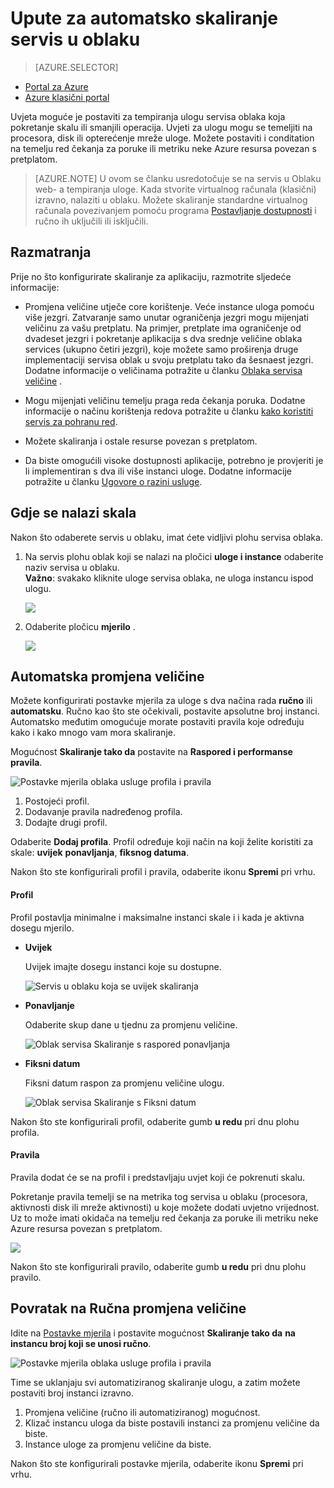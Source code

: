 <properties
    pageTitle="Automatsko skaliranje servis u oblaku na portalu | Microsoft Azure"
    description="Saznajte kako pomoću portala za konfiguriranje pravila skaliranje automatski oblaka servisa web uloga ili uloga suradnika u Azure."
    services="cloud-services"
    documentationCenter=""
    authors="Thraka"
    manager="timlt"
    editor=""/>

<tags
    ms.service="cloud-services"
    ms.workload="tbd"
    ms.tgt_pltfrm="na"
    ms.devlang="na"
    ms.topic="article"
    ms.date="09/06/2016"
    ms.author="adegeo"/>


# <a name="how-to-auto-scale-a-cloud-service"></a>Upute za automatsko skaliranje servis u oblaku

> [AZURE.SELECTOR]
- [Portal za Azure](cloud-services-how-to-scale-portal.md)
- [Azure klasični portal](cloud-services-how-to-scale.md)

Uvjeta moguće je postaviti za tempiranja ulogu servisa oblaka koja pokretanje skalu ili smanjili operacija. Uvjeti za ulogu mogu se temeljiti na procesora, disk ili opterećenje mreže uloge. Možete postaviti i conditation na temelju red čekanja za poruke ili metriku neke Azure resursa povezan s pretplatom.

>[AZURE.NOTE] U ovom se članku usredotočuje se na servis u Oblaku web- a tempiranja uloge. Kada stvorite virtualnog računala (klasični) izravno, nalaziti u oblaku. Možete skaliranje standardne virtualnog računala povezivanjem pomoću programa [Postavljanje dostupnosti](../virtual-machines/virtual-machines-windows-classic-configure-availability.md) i ručno ih uključili ili isključili.

## <a name="considerations"></a>Razmatranja

Prije no što konfigurirate skaliranje za aplikaciju, razmotrite sljedeće informacije:

- Promjena veličine utječe core korištenje. Veće instance uloga pomoću više jezgri. Zatvaranje samo unutar ograničenja jezgri mogu mijenjati veličinu za vašu pretplatu. Na primjer, pretplate ima ograničenje od dvadeset jezgri i pokretanje aplikacija s dva srednje veličine oblaka services (ukupno četiri jezgri), koje možete samo proširenja druge implementaciji servisa oblak u svoju pretplatu tako da šesnaest jezgri. Dodatne informacije o veličinama potražite u članku [Oblaka servisa veličine](cloud-services-sizes-specs.md) .

- Mogu mijenjati veličinu temelju praga reda čekanja poruka. Dodatne informacije o načinu korištenja redova potražite u članku [kako koristiti servis za pohranu red](../storage/storage-dotnet-how-to-use-queues.md).

- Možete skaliranja i ostale resurse povezan s pretplatom.

- Da biste omogućili visoke dostupnosti aplikacije, potrebno je provjeriti je li implementiran s dva ili više instanci uloge. Dodatne informacije potražite u članku [Ugovore o razini usluge](https://azure.microsoft.com/support/legal/sla/).

## <a name="where-scale-is-located"></a>Gdje se nalazi skala

Nakon što odaberete servis u oblaku, imat ćete vidljivi plohu servisa oblaka.

1. Na servis plohu oblak koji se nalazi na pločici **uloge i instance** odaberite naziv servisa u oblaku.   
**Važno**: svakako kliknite uloge servisa oblaka, ne uloga instancu ispod ulogu.

    ![](./media/cloud-services-how-to-scale-portal/roles-instances.png)

2. Odaberite pločicu **mjerilo** .

    ![](./media/cloud-services-how-to-scale-portal/scale-tile.png)

## <a name="automatic-scale"></a>Automatska promjena veličine

Možete konfigurirati postavke mjerila za uloge s dva načina rada **ručno** ili **automatsku**. Ručno kao što ste očekivali, postavite apsolutne broj instanci. Automatsko međutim omogućuje morate postaviti pravila koje određuju kako i kako mnogo vam mora skaliranje.

Mogućnost **Skaliranje tako da** postavite na **Raspored i performanse pravila**.

![Postavke mjerila oblaka usluge profila i pravila](./media/cloud-services-how-to-scale-portal/schedule-basics.png)

1. Postojeći profil.
2. Dodavanje pravila nadređenog profila.
3. Dodajte drugi profil.

Odaberite **Dodaj profila**. Profil određuje koji način na koji želite koristiti za skale: **uvijek** **ponavljanja**, **fiksnog datuma**.

Nakon što ste konfigurirali profil i pravila, odaberite ikonu **Spremi** pri vrhu.

#### <a name="profile"></a>Profil

Profil postavlja minimalne i maksimalne instanci skale i i kada je aktivna dosegu mjerilo.

* **Uvijek**

    Uvijek imajte dosegu instanci koje su dostupne.  

    ![Servis u oblaku koja se uvijek skaliranja](./media/cloud-services-how-to-scale-portal/select-always.png)
    
* **Ponavljanje**

    Odaberite skup dane u tjednu za promjenu veličine.

    ![Oblak servisa Skaliranje s raspored ponavljanja](./media/cloud-services-how-to-scale-portal/select-recurrence.png)
    
* **Fiksni datum**

    Fiksni datum raspon za promjenu veličine ulogu.

    ![Oblak servisa Skaliranje s Fiksni datum](./media/cloud-services-how-to-scale-portal/select-fixed.png)

Nakon što ste konfigurirali profil, odaberite gumb **u redu** pri dnu plohu profila.

#### <a name="rule"></a>Pravila

Pravila dodat će se na profil i predstavljaju uvjet koji će pokrenuti skalu. 

Pokretanje pravila temelji se na metrika tog servisa u oblaku (procesora, aktivnosti disk ili mreže aktivnosti) u koje možete dodati uvjetno vrijednost. Uz to može imati okidača na temelju red čekanja za poruke ili metriku neke Azure resursa povezan s pretplatom.

![](./media/cloud-services-how-to-scale-portal/rule-settings.png)

Nakon što ste konfigurirali pravilo, odaberite gumb **u redu** pri dnu plohu pravilo.

## <a name="back-to-manual-scale"></a>Povratak na Ručna promjena veličine

Idite na [Postavke mjerila](#where-scale-is-located) i postavite mogućnost **Skaliranje tako da** **na instancu broj koji se unosi ručno**.

![Postavke mjerila oblaka usluge profila i pravila](./media/cloud-services-how-to-scale-portal/manual-basics.png)

Time se uklanjaju svi automatiziranog skaliranje ulogu, a zatim možete postaviti broj instanci izravno. 

1. Promjena veličine (ručno ili automatiziranog) mogućnost.
2. Klizač instancu uloga da biste postavili instanci za promjenu veličine da biste.
3. Instance uloge za promjenu veličine da biste.

Nakon što ste konfigurirali postavke mjerila, odaberite ikonu **Spremi** pri vrhu.

